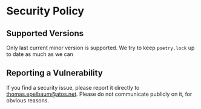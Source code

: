# Security Policy

## Supported Versions

Only last current minor version is supported. We try to keep `poetry.lock` up to date as much as we can 

## Reporting a Vulnerability

If you find a security issue, please report it directly to thomas.epelbaum@atos.net. Please do not communicate publicly on it, for obvious reasons.
